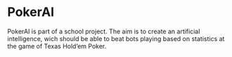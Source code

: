 # PokerAI

PokerAI is part of a school project.
The aim is to create an artificial intelligence, wich should be able to beat bots playing based on statistics at the game of Texas Hold’em Poker.